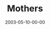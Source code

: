 ---
layout: message
category: message
series: "Supermodels"
title: "Mothers"
date: 2003-05-10-00-00
message_id: 224
audio: "http://s3.amazonaws.com/crossroads-media/media/legacy/mp3/Supermodels_05-11-03_Mothers.mp3"
audio-duration: "39:52"
explicit: false
---